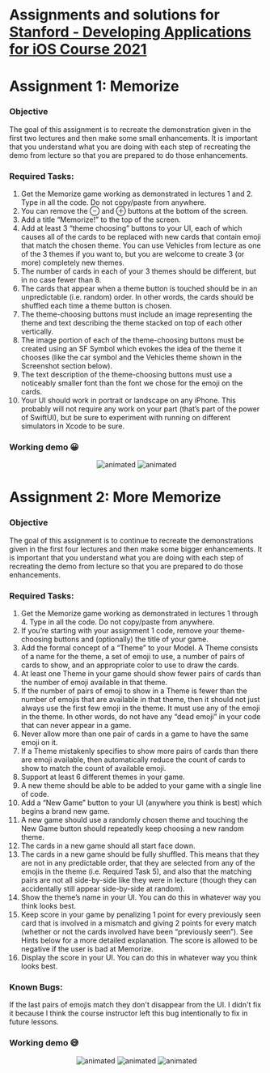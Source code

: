 #  Assignments and solutions for [Stanford - Developing Applications for iOS Course 2021](https://cs193p.sites.stanford.edu)

# Assignment 1: Memorize
### Objective
The goal of this assignment is to recreate the demonstration given in the first two lectures and then make some small enhancements. It is important that you understand what you are doing with each step of recreating the demo from lecture so that you are prepared to do those enhancements.


### Required Tasks:
1. Get the Memorize game working as demonstrated in lectures 1 and 2. Type in all the code. Do not copy/paste from anywhere.
2. You can remove the ⊖ and ⊕ buttons at the bottom of the screen.
3. Add a title “Memorize!” to the top of the screen.
4. Add at least 3 “theme choosing” buttons to your UI, each of which causes all of the cards to be replaced with new cards that contain emoji that match the chosen theme. You can use Vehicles from lecture as one of the 3 themes if you want to, but you are welcome to create 3 (or more) completely new themes.
5. The number of cards in each of your 3 themes should be different, but in no case fewer than 8.
6. The cards that appear when a theme button is touched should be in an unpredictable (i.e. random) order. In other words, the cards should be shuffled each time a theme button is chosen.
7. The theme-choosing buttons must include an image representing the theme and text describing the theme stacked on top of each other vertically.
8. The image portion of each of the theme-choosing buttons must be created using an SF Symbol which evokes the idea of the theme it chooses (like the car symbol and the Vehicles theme shown in the Screenshot section below).
9. The text description of the theme-choosing buttons must use a noticeably smaller font than the font we chose for the emoji on the cards.
10. Your UI should work in portrait or landscape on any iPhone. This probably will not require any work on your part (that’s part of the power of SwiftUI), but be sure to experiment with running on different simulators in Xcode to be sure.

### Working demo :grinning:
<p align="center">
  <img src="https://media.giphy.com/media/QG7NF1GJ3tHzcB9FOl/giphy.gif?cid=790b76112a3c8f3f2d257c69ce01386bfdee628995967c95&rid=giphy.gif&ct=g" alt="animated"/>
  <img src="https://media.giphy.com/media/hiRcJctmVniT8wsLJq/giphy.gif?cid=790b7611fb6faf194d8d07c06757f2b64f2017f2242202c8&rid=giphy.gif&ct=g" alt="animated" />
</p>

# Assignment 2: More Memorize
### Objective
The goal of this assignment is to continue to recreate the demonstrations given in the first four lectures and then make some bigger enhancements. It is important that you understand what you are doing with each step of recreating the demo from lecture so that you are prepared to do those enhancements.

### Required Tasks:

1. Get the Memorize game working as demonstrated in lectures 1 through 4. Type in all the code. Do not copy/paste from anywhere.
2. If you’re starting with your assignment 1 code, remove your theme-choosing buttons and (optionally) the title of your game.
3. Add the formal concept of a “Theme” to your Model. A Theme consists of a name for the theme, a set of emoji to use, a number of pairs of cards to show, and an appropriate color to use to draw the cards.
4. At least one Theme in your game should show fewer pairs of cards than the number of emoji available in that theme.
5. If the number of pairs of emoji to show in a Theme is fewer than the number of emojis that are available in that theme, then it should not just always use the first few emoji in the theme. It must use any of the emoji in the theme. In other words, do not have any “dead emoji” in your code that can never appear in a game.
6. Never allow more than one pair of cards in a game to have the same emoji on it.
7. If a Theme mistakenly specifies to show more pairs of cards than there are emoji available, then automatically reduce the count of cards to show to match the count of available emoji.
8. Support at least 6 different themes in your game.
9. A new theme should be able to be added to your game with a single line of code.
10. Add a “New Game” button to your UI (anywhere you think is best) which begins a brand new game.
11. A new game should use a randomly chosen theme and touching the New Game button should repeatedly keep choosing a new random theme.
12. The cards in a new game should all start face down.
13. The cards in a new game should be fully shuffled. This means that they are not in any predictable order, that they are selected from any of the emojis in the theme (i.e. Required Task 5), and also that the matching pairs are not all side-by-side like they were in lecture (though they can accidentally still appear side-by-side at random).
14. Show the theme’s name in your UI. You can do this in whatever way you think looks best.
15. Keep score in your game by penalizing 1 point for every previously seen card that is involved in a mismatch and giving 2 points for every match (whether or not the cards involved have been “previously seen”). See Hints below for a more detailed explanation. The score is allowed to be negative if the user is bad at Memorize.
16. Display the score in your UI. You can do this in whatever way you think looks best.

### Known Bugs:
If the last pairs of emojis match they don't disappear from the UI. I didn't fix it because I think the course instructor left this bug intentionally to fix in future lessons.

### Working demo :sweat_smile:

<p align="center">
  <img src="https://media.giphy.com/media/aTTbdmtp5lhYVttJI5/giphy.gif?cid=790b7611cd03ce1da532b002acf43dc5762bdda8b8845e18&rid=giphy.gif&ct=g" alt="animated"/>
  <img src="https://media.giphy.com/media/JaB83jLokFAabMjwC5/giphy.gif?cid=790b76115580e39e415de003890a897c0940647f632ca019&rid=giphy.gif&ct=g" alt="animated" />
  <img src="https://media.giphy.com/media/Y47jsl1hBqq79g2EJv/giphy.gif?cid=790b7611bbc09b7cf198c8848b16480729a8ea8775e0ca9b&rid=giphy.gif&ct=g" alt="animated" />
</p>
